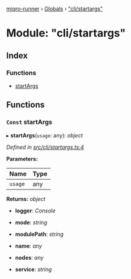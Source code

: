 [miqro-runner](../README.md) › [Globals](../globals.md) › ["cli/startargs"](_cli_startargs_.md)

# Module: "cli/startargs"

## Index

### Functions

* [startArgs](_cli_startargs_.md#const-startargs)

## Functions

### `Const` startArgs

▸ **startArgs**(`usage`: any): *object*

*Defined in [src/cli/startargs.ts:4](https://github.com/claukers/miqro-runner/blob/cc1a54e/src/cli/startargs.ts#L4)*

**Parameters:**

Name | Type |
------ | ------ |
`usage` | any |

**Returns:** *object*

* **logger**: *Console*

* **mode**: *string*

* **modulePath**: *string*

* **name**: *any*

* **nodes**: *any*

* **service**: *string*
